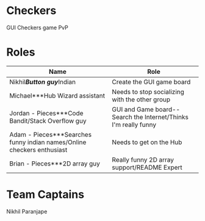 Checkers
========

GUI Checkers game PvP

Roles
=====

| Name | Role  |
| ------------- | ----------- |
| Nikhil***Button guy***Indian | Create the GUI game board|
| Michael***Hub Wizard assistant| Needs to stop socializing with the other group   |
| Jordan - Pieces***Code Bandit/Stack Overflow guy| GUI and Game board-- Search the Internet/Thinks I'm really funny       |
| Adam - Pieces***Searches funny indian names/Online checkers enthusiast| Needs to get on the Hub     |
| Brian - Pieces***2D array guy | Really funny 2D array support/README Expert        |




Team Captains 
===============
Nikhil Paranjape



